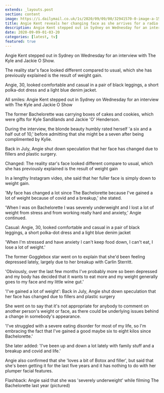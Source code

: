 ```yaml
---
extends: _layouts.post
section: content
image: https://i.dailymail.co.uk/1s/2020/09/09/00/32941570-0-image-a-15_1599609395150.jpg 
title: Angie Kent reveals her changing face as she arrives for a radio interview 
description: Angie Kent stepped out in Sydney on Wednesday for an interview with The Kyle and Jackie O Show. 
date: 2020-09-09-01-03-20 
categories: [latest, tv] 
featured: true 
--- 
```

Angie Kent stepped out in Sydney on Wednesday for an interview with The Kyle and Jackie O Show.

The reality star's face looked different compared to usual, which she has previously explained is the result of weight gain.

Angie, 30, looked comfortable and casual in a pair of black leggings, a short polka-dot dress and a light blue denim jacket.

All smiles: Angie Kent stepped out in Sydney on Wednesday for an interview with The Kyle and Jackie O Show

The former Bachelorette was carrying boxes of cakes and cookies, which were gifts for Kyle Sandilands and Jackie 'O' Henderson.

During the interview, the blonde beauty humbly rated herself 'a six and a half out of 10,' before admitting that she might be a seven after being complimented by Kylie.

Back in July, Angie shut down speculation that her face has changed due to fillers and plastic surgery.

Changed: The reality star's face looked different compare to usual, which she has previously explained is the result of weight gain

In a lengthy Instagram video, she said that her fuller face is simply down to weight gain.

'My face has changed a lot since The Bachelorette because I've gained a lot of weight because of covid and a breakup,' she stated.

'When I was on Bachelorette I was severely underweight and I lost a lot of weight from stress and from working really hard and anxiety,' Angie continued. 

Casual: Angie, 30, looked comfortable and casual in a pair of black leggings, a short polka-dot dress and a light blue denim jacket

'When I'm stressed and have anxiety I can't keep food down, I can't eat, I lose a lot of weight.' 

The former Gogglebox star went on to explain that she'd been feeling depressed lately, largely due to her breakup with Carlin Sterritt. 

'Obviously, over the last few months I've probably more so been depressed and my body has decided that it wants to eat more and my weight generally goes to my face and my little wine gut.'

'I've gained a lot of weight': Back in July, Angie shut down speculation that her face has changed due to fillers and plastic surgery

She went on to say that it's not appropriate for anybody to comment on another person's weight or face, as there could be underlying issues behind a change in somebody's appearance.

'I've struggled with a severe eating disorder for most of my life, so I'm embracing the fact that I've gained a good maybe six to eight kilos since Bachelorette.'

She later added: 'I've been up and down a lot lately with family stuff and a breakup and covid and life.'

Angie also confirmed that she 'loves a bit of Botox and filler', but said that she's been getting it for the last five years and it has nothing to do with her plumper facial features.

Flashback: Angie said that she was 'severely underweight' while filming The Bachelorette last year (pictured)

